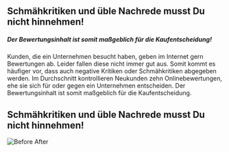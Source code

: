 <section class="before-after mt-5 py-sm-5 px-3 px-lg-0" >
        <div class="container py-5">
            <div class="row align-items-center justify-content-between">
                <div class="col-xl-5 order-2 order-xl-1">
                    <h1 class="fw-bold mb-4 d-none d-md-block">Schmähkritiken und üble Nachrede musst Du nicht hinnehmen!</h1>
                    <h5 class="fw-bold mb-2">
                        Der Bewertungsinhalt ist somit maßgeblich für die Kaufentscheidung!
                    </h5>
                    <p class="pt-2">Kunden, die ein Unternehmen besucht haben, geben im Internet gern Bewertungen ab. Leider fallen diese nicht immer gut aus. Somit kommt es häufiger vor, dass auch negative Kritiken oder Schmähkritiken abgegeben werden. Im Durchschnitt kontrollieren Neukunden zehn Onlinebewertungen, ehe sie sich für oder gegen ein Unternehmen entscheiden. Der Bewertungsinhalt ist somit maßgeblich für die Kaufentscheidung.
                </div>
                <div class="col-xl-6 order-1 order-xl-2 text-center text-xl-start">
                    <h1 class="fw-bold mb-4 d-md-none">Schmähkritiken und üble Nachrede musst Du nicht hinnehmen!</h1>
                    <img src="assets/images/home/img2.png" alt="Before After">
                </div>
            </div>
        </div>
    </section>